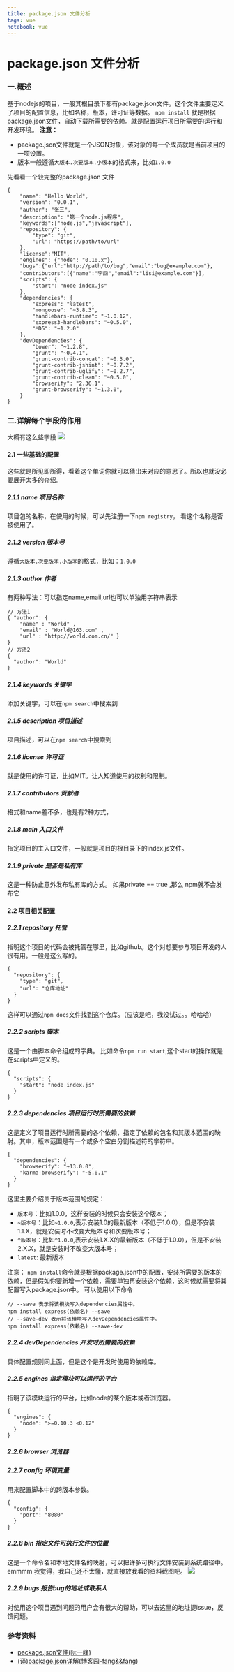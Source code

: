 ```yaml
---
title: package.json 文件分析
tags: vue
notebook: vue 
---
```

# package.json 文件分析
### 一.概述
基于nodejs的项目，一般其根目录下都有package.json文件。这个文件主要定义了项目的配置信息，比如名称，版本，许可证等数据。
`npm install` 就是根据package.json文件，自动下载所需要的依赖。就是配置运行项目所需要的运行和开发环境。
**注意：**
- package.json文件就是一个JSON对象，该对象的每一个成员就是当前项目的一项设置。
- 版本一般遵循`大版本.次要版本.小版本`的格式来，比如`1.0.0`


先看看一个较完整的package.json 文件
```
{
	"name": "Hello World",
	"version": "0.0.1",
	"author": "张三",
	"description": "第一个node.js程序",
	"keywords":["node.js","javascript"],
	"repository": {
		"type": "git",
		"url": "https://path/to/url"
	},
	"license":"MIT",
	"engines": {"node": "0.10.x"},
	"bugs":{"url":"http://path/to/bug","email":"bug@example.com"},
	"contributors":[{"name":"李四","email":"lisi@example.com"}],
	"scripts": {
		"start": "node index.js"
	},
	"dependencies": {
		"express": "latest",
		"mongoose": "~3.8.3",
		"handlebars-runtime": "~1.0.12",
		"express3-handlebars": "~0.5.0",
		"MD5": "~1.2.0"
	},
	"devDependencies": {
		"bower": "~1.2.8",
		"grunt": "~0.4.1",
		"grunt-contrib-concat": "~0.3.0",
		"grunt-contrib-jshint": "~0.7.2",
		"grunt-contrib-uglify": "~0.2.7",
		"grunt-contrib-clean": "~0.5.0",
		"browserify": "2.36.1",
		"grunt-browserify": "~1.3.0",
	}
}
```

### 二.详解每个字段的作用
大概有这么些字段
![](https://raw.githubusercontent.com/heihuahe/myGallery/master/noteImage/package.json%E8%A7%A3%E6%9E%90.png)
#### 2.1 一些基础的配置
这些就是所见即所得，看着这个单词你就可以猜出来对应的意思了。所以也就没必要展开太多的介绍。
##### 2.1.1 name 项目名称
项目包的名称，在使用的时候，可以先注册一下`npm registry`， 看这个名称是否被使用了。
##### 2.1.2 version 版本号
遵循`大版本.次要版本.小版本`的格式，比如：`1.0.0`
##### 2.1.3 author 作者
有两种写法：可以指定name,email,url也可以单独用字符串表示
```
// 方法1
{ "author": { 
    "name" : "World" , 
    "email" : "World@163.com" , 
    "url" : "http://world.com.cn/" }
}
// 方法2 
{
  "author": "World"
}
```
##### 2.1.4 keywords 关键字
添加关键字，可以在`npm search`中搜索到
##### 2.1.5 description 项目描述
项目描述，可以在`npm search`中搜索到
##### 2.1.6 license 许可证
就是使用的许可证，比如MIT。让人知道使用的权利和限制。
##### 2.1.7 contributors 贡献者
格式和name差不多，也是有2种方式，
##### 2.1.8 main 入口文件
指定项目的主入口文件，一般就是项目的根目录下的index.js文件。
##### 2.1.9 private 是否是私有库
这是一种防止意外发布私有库的方式。
如果private == true ,那么 npm就不会发布它
#### 2.2 项目相关配置
##### 2.2.1 repository 托管
指明这个项目的代码会被托管在哪里，比如github。这个对想要参与项目开发的人很有用。一般是这么写的。
```
{
  "repository": {
    "type": "git",
    "url": "仓库地址"
  }
}
```
这样可以通过`npm docs`文件找到这个仓库。（应该是吧，我没试过。。哈哈哈）
##### 2.2.2 scripts 脚本
这是一个由脚本命令组成的字典。
比如命令`npm run start`,这个start的操作就是在scripts中定义的。
```
{
  "scripts": {
    "start": "node index.js"
  }
}
```

##### 2.2.3 dependencies 项目运行时所需要的依赖
这是定义了项目运行时所需要的各个依赖，指定了依赖的包名和其版本范围的映射。其中，版本范围是有一个或多个空白分割描述符的字符串。
```
{
  "dependencies": {
    "browserify": "~13.0.0",
    "karma-browserify": "~5.0.1"
  }
}
```
这里主要介绍关于版本范围的规定：
- `版本号`：比如1.0.0，这样安装的时候只会安装这个版本；
- `~版本号`：比如`~1.0.0`,表示安装1.0的最新版本（不低于1.0.0），但是不安装1.1.X，就是安装时不改变大版本号和次要版本号；
- `^版本号`：比如`^1.0.0`,表示安装1.X.X的最新版本（不低于1.0.0），但是不安装2.X.X，就是安装时不改变大版本号；
- `latest`: 最新版本

注意： `npm install`命令就是根据package.json中的配置，安装所需要的版本的依赖，但是假如你要新增一个依赖，需要单独再安装这个依赖，这时候就需要将其配置写入package.json中。
可以使用以下命令
```
// --save 表示将该模块写入dependencies属性中。
npm install express(依赖名) --save
// --save-dev 表示将该模块写入devDependencies属性中。
npm install express(依赖名) --save-dev
```
##### 2.2.4 devDependencies 开发时所需要的依赖
具体配置规则同上面，但是这个是开发时使用的依赖库。
##### 2.2.5 engines 指定模块可以运行的平台
指明了该模块运行的平台，比如node的某个版本或者浏览器。
```
{
  "engines": {
    "node": ">=0.10.3 <0.12"
  }
}
```
##### 2.2.6 browser 浏览器
##### 2.2.7 config 环境变量
用来配置脚本中的跨版本参数。
```
{
  "config": {
    "port": "8080"
  }
}
```
##### 2.2.8 bin 指定文件可执行文件的位置
这是一个命令名和本地文件名的映射，可以把许多可执行文件安装到系统路径中。
emmmm 我觉得，我自己还不太懂，就直接放我看的资料截图吧。
![](https://raw.githubusercontent.com/heihuahe/myGallery/master/noteImage/20191101112747.png)
##### 2.2.9 bugs 报告bug的地址或联系人
对使用这个项目遇到问题的用户会有很大的帮助，可以去这里的地址提issue，反馈问题。
### 参考资料
- [package.json文件(阮一峰)](http://javascript.ruanyifeng.com/nodejs/packagejson.html#toc2)
- [(译)package.json详解(博客园-fang&&fang)](https://www.cnblogs.com/paris-test/p/9760308.html)


